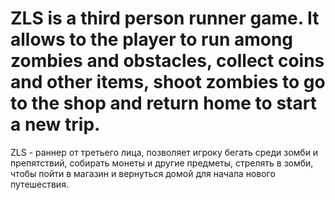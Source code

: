 # ZLS is a third person runner game. It allows to the player to run among zombies and obstacles, collect coins and other items, shoot zombies to go to the shop and return home to start a new trip.

ZLS - раннер от третьего лица, позволяет игроку бегать среди зомби и препятствий, собирать монеты и другие предметы, стрелять в зомби, чтобы пойти в магазин и вернуться домой для начала нового путешествия.
